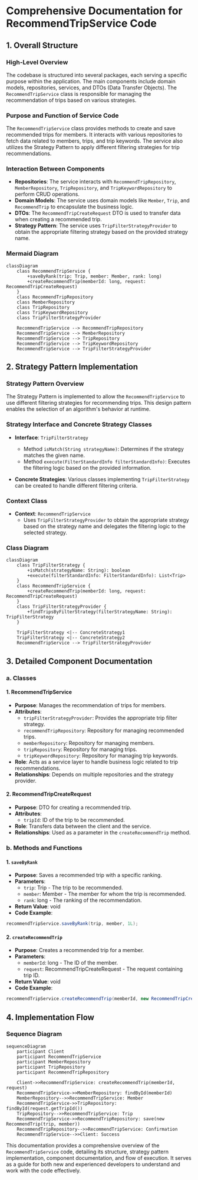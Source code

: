 # Comprehensive Documentation for RecommendTripService Code

## 1. Overall Structure

### High-Level Overview
The codebase is structured into several packages, each serving a specific purpose within the application. The main components include domain models, repositories, services, and DTOs (Data Transfer Objects). The `RecommendTripService` class is responsible for managing the recommendation of trips based on various strategies.

### Purpose and Function of Service Code
The `RecommendTripService` class provides methods to create and save recommended trips for members. It interacts with various repositories to fetch data related to members, trips, and trip keywords. The service also utilizes the Strategy Pattern to apply different filtering strategies for trip recommendations.

### Interaction Between Components
- **Repositories**: The service interacts with `RecommendTripRepository`, `MemberRepository`, `TripRepository`, and `TripKeywordRepository` to perform CRUD operations.
- **Domain Models**: The service uses domain models like `Member`, `Trip`, and `RecommendTrip` to encapsulate the business logic.
- **DTOs**: The `RecommendTripCreateRequest` DTO is used to transfer data when creating a recommended trip.
- **Strategy Pattern**: The service uses `TripFilterStrategyProvider` to obtain the appropriate filtering strategy based on the provided strategy name.

### Mermaid Diagram
```mermaid
classDiagram
    class RecommendTripService {
        +saveByRank(trip: Trip, member: Member, rank: long)
        +createRecommendTrip(memberId: long, request: RecommendTripCreateRequest)
    }
    class RecommendTripRepository
    class MemberRepository
    class TripRepository
    class TripKeywordRepository
    class TripFilterStrategyProvider

    RecommendTripService --> RecommendTripRepository
    RecommendTripService --> MemberRepository
    RecommendTripService --> TripRepository
    RecommendTripService --> TripKeywordRepository
    RecommendTripService --> TripFilterStrategyProvider
```

## 2. Strategy Pattern Implementation

### Strategy Pattern Overview
The Strategy Pattern is implemented to allow the `RecommendTripService` to use different filtering strategies for recommending trips. This design pattern enables the selection of an algorithm's behavior at runtime.

### Strategy Interface and Concrete Strategy Classes
- **Interface**: `TripFilterStrategy`
  - Method `isMatch(String strategyName)`: Determines if the strategy matches the given name.
  - Method `execute(FilterStandardInfo filterStandardInfo)`: Executes the filtering logic based on the provided information.

- **Concrete Strategies**: Various classes implementing `TripFilterStrategy` can be created to handle different filtering criteria.

### Context Class
- **Context**: `RecommendTripService`
  - Uses `TripFilterStrategyProvider` to obtain the appropriate strategy based on the strategy name and delegates the filtering logic to the selected strategy.

### Class Diagram
```mermaid
classDiagram
    class TripFilterStrategy {
        +isMatch(strategyName: String): boolean
        +execute(filterStandardInfo: FilterStandardInfo): List<Trip>
    }
    class RecommendTripService {
        +createRecommendTrip(memberId: long, request: RecommendTripCreateRequest)
    }
    class TripFilterStrategyProvider {
        +findTripsByFilterStrategy(filterStrategyName: String): TripFilterStrategy
    }

    TripFilterStrategy <|-- ConcreteStrategy1
    TripFilterStrategy <|-- ConcreteStrategy2
    RecommendTripService --> TripFilterStrategyProvider
```

## 3. Detailed Component Documentation

### a. Classes

#### 1. RecommendTripService
- **Purpose**: Manages the recommendation of trips for members.
- **Attributes**:
  - `tripFilterStrategyProvider`: Provides the appropriate trip filter strategy.
  - `recommendTripRepository`: Repository for managing recommended trips.
  - `memberRepository`: Repository for managing members.
  - `tripRepository`: Repository for managing trips.
  - `tripKeywordRepository`: Repository for managing trip keywords.
- **Role**: Acts as a service layer to handle business logic related to trip recommendations.
- **Relationships**: Depends on multiple repositories and the strategy provider.

#### 2. RecommendTripCreateRequest
- **Purpose**: DTO for creating a recommended trip.
- **Attributes**:
  - `tripId`: ID of the trip to be recommended.
- **Role**: Transfers data between the client and the service.
- **Relationships**: Used as a parameter in the `createRecommendTrip` method.

### b. Methods and Functions

#### 1. `saveByRank`
- **Purpose**: Saves a recommended trip with a specific ranking.
- **Parameters**:
  - `trip`: Trip - The trip to be recommended.
  - `member`: Member - The member for whom the trip is recommended.
  - `rank`: long - The ranking of the recommendation.
- **Return Value**: void
- **Code Example**:
```java
recommendTripService.saveByRank(trip, member, 1L);
```

#### 2. `createRecommendTrip`
- **Purpose**: Creates a recommended trip for a member.
- **Parameters**:
  - `memberId`: long - The ID of the member.
  - `request`: RecommendTripCreateRequest - The request containing trip ID.
- **Return Value**: void
- **Code Example**:
```java
recommendTripService.createRecommendTrip(memberId, new RecommendTripCreateRequest(tripId));
```

## 4. Implementation Flow

### Sequence Diagram
```mermaid
sequenceDiagram
    participant Client
    participant RecommendTripService
    participant MemberRepository
    participant TripRepository
    participant RecommendTripRepository

    Client->>RecommendTripService: createRecommendTrip(memberId, request)
    RecommendTripService->>MemberRepository: findById(memberId)
    MemberRepository-->>RecommendTripService: Member
    RecommendTripService->>TripRepository: findById(request.getTripId())
    TripRepository-->>RecommendTripService: Trip
    RecommendTripService->>RecommendTripRepository: save(new RecommendTrip(trip, member))
    RecommendTripRepository-->>RecommendTripService: Confirmation
    RecommendTripService-->>Client: Success
```

This documentation provides a comprehensive overview of the `RecommendTripService` code, detailing its structure, strategy pattern implementation, component documentation, and flow of execution. It serves as a guide for both new and experienced developers to understand and work with the code effectively.
